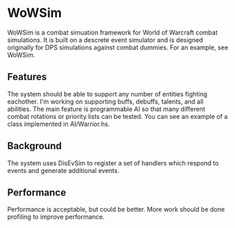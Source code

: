 # WoWSim

WoWSim is a combat simuation framework for World of Warcraft combat simulations.  It is built on a descrete event simulator and is designed originally for DPS simulations against combat dummies.  For an example, see WoWSim.

## Features

The system should be able to support any number of entities fighting eachother.  I'm working on supporting buffs, debuffs, talents, and all abilities.  The main feature is programmable AI so that many different combat rotations or priority lists can be tested.  You can see an example of a class implemented in AI/Warrior.hs.

## Background

The system uses DisEvSim to register a set of handlers which respond to events and generate additional events.

## Performance

Performance is acceptable, but could be better.  More work should be done profiling to improve performance.
